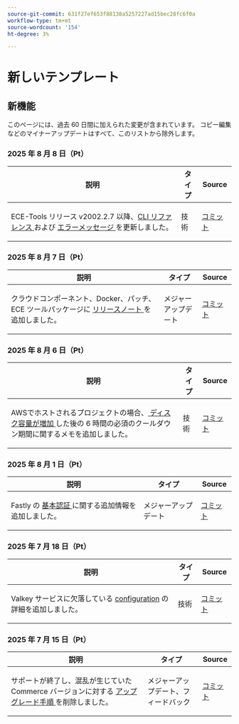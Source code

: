 ```yaml
---
source-git-commit: 631f27ef653f88138a5257227ad15bec28fc6f0a
workflow-type: tm+mt
source-wordcount: '154'
ht-degree: 3%

---
```

# 新しいテンプレート

## 新機能

このページには、過去 60 日間に加えられた変更が含まれています。 コピー編集などのマイナーアップデートはすべて、このリストから除外します。

### 2025 年 8 月 8 日（Pt）

<table style="table-layout:auto;">
  <thead>
    <tr>
      <th>説明</th>
      <th>タイプ</th>
      <th>Source</th>
    </tr>
  </thead>
  <tbody>
    <tr>
      <td><p>ECE-Tools リリース v2002.2.7 以降、<a href="https://experienceleague.adobe.com/en/docs/commerce-on-cloud/user-guide/dev-tools/ece-tools/ece-tools-cli-reference">CLI リファレンス </a> および <a href="https://experienceleague.adobe.com/en/docs/commerce-on-cloud/user-guide/dev-tools/ece-tools/error-reference"> エラーメッセージ </a> を更新しました。</p>
</td>
      <td>
        技術
      </td>
      <td><a href="https://github.com/AdobeDocs/commerce-on-cloud.en/commit/8cf7b01cbd9fe32a89d83db5b4eac7638b834c49">コミット</a></td>
    </tr>
  </tbody>
</table>

### 2025 年 8 月 7 日（Pt）

<table style="table-layout:auto;">
  <thead>
    <tr>
      <th>説明</th>
      <th>タイプ</th>
      <th>Source</th>
    </tr>
  </thead>
  <tbody>
    <tr>
      <td><p>クラウドコンポーネント、Docker、パッチ、ECE ツールパッケージに <a href="https://experienceleague.adobe.com/en/docs/commerce-on-cloud/user-guide/release-notes/cloud-tools-suite"> リリースノート </a> を追加しました。</p>
</td>
      <td>
        メジャーアップデート
      </td>
      <td><a href="https://github.com/AdobeDocs/commerce-on-cloud.en/commit/7aecdc89a2f4e0103cfe46ed1c2dc7b93566baf5">コミット</a></td>
    </tr>
  </tbody>
</table>

### 2025 年 8 月 6 日（Pt）

<table style="table-layout:auto;">
  <thead>
    <tr>
      <th>説明</th>
      <th>タイプ</th>
      <th>Source</th>
    </tr>
  </thead>
  <tbody>
    <tr>
      <td><p>AWSでホストされるプロジェクトの場合、<a href="https://experienceleague.adobe.com/en/docs/commerce-on-cloud/user-guide/develop/storage/manage-disk-space"> ディスク容量が増加 </a> した後の 6 時間の必須のクールダウン期間に関するメモを追加しました。</p>
</td>
      <td>
        技術
      </td>
      <td><a href="https://github.com/AdobeDocs/commerce-on-cloud.en/commit/a04d056377da4fec9a54503d959f90ebf605de41">コミット</a></td>
    </tr>
  </tbody>
</table>

### 2025 年 8 月 1 日（Pt）

<table style="table-layout:auto;">
  <thead>
    <tr>
      <th>説明</th>
      <th>タイプ</th>
      <th>Source</th>
    </tr>
  </thead>
  <tbody>
    <tr>
      <td><p>Fastly の <a href="https://experienceleague.adobe.com/en/docs/commerce-on-cloud/user-guide/cdn/setup-fastly/fastly-custom-cache-configuration"> 基本認証 </a> に関する追加情報を追加しました。</p>
</td>
      <td>
        メジャーアップデート
      </td>
      <td><a href="https://github.com/AdobeDocs/commerce-on-cloud.en/commit/6d949fbbab631e633ba27641a48829d74856fcaa">コミット</a></td>
    </tr>
  </tbody>
</table>

### 2025 年 7 月 18 日（Pt）

<table style="table-layout:auto;">
  <thead>
    <tr>
      <th>説明</th>
      <th>タイプ</th>
      <th>Source</th>
    </tr>
  </thead>
  <tbody>
    <tr>
      <td><p>Valkey サービスに欠落している <a href="https://experienceleague.adobe.com/en/docs/commerce-on-cloud/user-guide/configure/service/valkey">configuration</a> の詳細を追加しました。</p>
</td>
      <td>
        技術
      </td>
      <td><a href="https://github.com/AdobeDocs/commerce-on-cloud.en/commit/add0d4f3bd91b66fd1bd8f5306ff206076121871">コミット</a></td>
    </tr>
  </tbody>
</table>

### 2025 年 7 月 15 日（Pt）

<table style="table-layout:auto;">
  <thead>
    <tr>
      <th>説明</th>
      <th>タイプ</th>
      <th>Source</th>
    </tr>
  </thead>
  <tbody>
    <tr>
      <td><p>サポートが終了し、混乱が生じていたCommerce バージョンに対する <a href="https://experienceleague.adobe.com/en/docs/commerce-on-cloud/user-guide/develop/upgrade/commerce-version"> アップグレード手順 </a> を削除しました。</p>
</td>
      <td>
        メジャーアップデート、フィードバック
      </td>
      <td><a href="https://github.com/AdobeDocs/commerce-on-cloud.en/commit/7c0fcf520cd76f25d51f3a644a60132ac6028959">コミット</a></td>
    </tr>
  </tbody>
</table>
